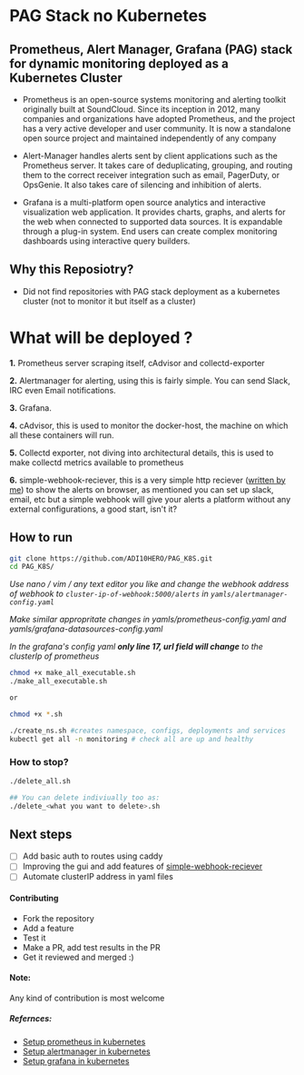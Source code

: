 # PAG Stack no Kubernetes

## Prometheus, Alert Manager, Grafana (PAG) stack for dynamic monitoring deployed as a Kubernetes Cluster

* Prometheus is an open-source systems monitoring and alerting toolkit originally built at SoundCloud. Since its inception in 2012, many companies and organizations have adopted Prometheus, and the project has a very active developer and user community. It is now a standalone open source project and maintained independently of any company

* Alert-Manager handles alerts sent by client applications such as the Prometheus server. It takes care of deduplicating, grouping, and routing them to the correct receiver integration such as email, PagerDuty, or OpsGenie. It also takes care of silencing and inhibition of alerts.

* Grafana is a multi-platform open source analytics and interactive visualization web application. It provides charts, graphs, and alerts for the web when connected to supported data sources. It is expandable through a plug-in system. End users can create complex monitoring dashboards using interactive query builders.

## Why this Reposiotry?

- Did not find repositories with PAG stack deployment as a kubernetes cluster (not to monitor it but itself as a cluster)

# What will be deployed ?

**1.** Prometheus server scraping itself, cAdvisor and collectd-exporter

**2.** Alertmanager for alerting, using this is fairly simple. You can send Slack, IRC even Email notifications.

**3.** Grafana.

**4.** cAdvisor, this is used to monitor the docker-host, the machine on which all these containers will run.

**5.** Collectd exporter, not diving into architectural details, this is used to make collectd metrics available to prometheus

**6.** simple-webhook-reciever, this is a very simple http reciever ([written by me](https://hub.docker.com/r/adi10hero/simple-webhook-reciever)) to show the alerts on browser, as mentioned you can set up slack, email, etc but a simple webhook will give your alerts a platform without any external configurations, a good start, isn't it?

## How to run 

```sh
git clone https://github.com/ADI10HERO/PAG_K8S.git
cd PAG_K8S/
```

*Use nano / vim / any text editor you like and change the webhook address of webhook to `cluster-ip-of-webhook:5000/alerts` in `yamls/alertmanager-config.yaml`*

*Make similar appropritate changes in yamls/prometheus-config.yaml and yamls/grafana-datasources-config.yaml*

*In the grafana's config yaml **only line 17, url field will change** to the clusterIp of prometheus*

```sh
chmod +x make_all_executable.sh
./make_all_executable.sh

or 

chmod +x *.sh

./create_ns.sh #creates namespace, configs, deployments and services
kubectl get all -n monitoring # check all are up and healthy
```

### How to stop?
```sh
./delete_all.sh

## You can delete indiviually too as:
./delete_<what you want to delete>.sh
```


## Next steps
- [ ] Add basic auth to routes using caddy 
- [ ] Improving the gui and add features of [simple-webhook-reciever](https://github.com/adi10hero/simple-webhook-reciever/)
- [ ] Automate clusterIP address in yaml files

#### Contributing
- Fork the repository
- Add a feature
- Test it
- Make a PR, add test results in the PR
- Get it reviewed and merged :)


#### Note:
Any kind of contribution is most welcome

##### Refernces:
- [Setup prometheus in kubernetes](https://devopscube.com/setup-prometheus-monitoring-on-kubernetes/)
- [Setup alertmanager in kubernetes](https://devopscube.com/alert-manager-kubernetes-guide/)
- [Setup grafana in kubernetes](https://devopscube.com/setup-grafana-kubernetes/)

